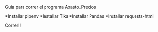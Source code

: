 Guia para correr el programa Abasto_Precios

*Installar pipenv 
*Installar Tika
*Installar Pandas
*Installar requests-html

Correr!!